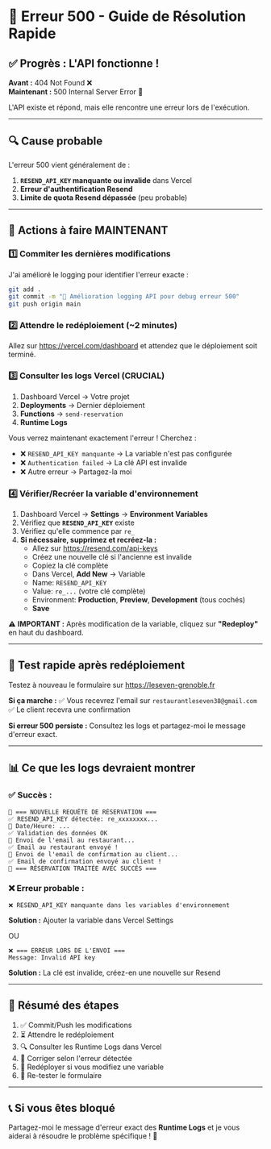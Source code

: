 # 🎯 Erreur 500 - Guide de Résolution Rapide

## ✅ Progrès : L'API fonctionne !

**Avant :** 404 Not Found ❌  
**Maintenant :** 500 Internal Server Error 🔄

L'API existe et répond, mais elle rencontre une erreur lors de l'exécution.

---

## 🔍 Cause probable

L'erreur 500 vient généralement de :

1. **`RESEND_API_KEY` manquante ou invalide** dans Vercel
2. **Erreur d'authentification Resend**
3. **Limite de quota Resend dépassée** (peu probable)

---

## 🚀 Actions à faire MAINTENANT

### 1️⃣ Commiter les dernières modifications

J'ai amélioré le logging pour identifier l'erreur exacte :

```bash
git add .
git commit -m "🐛 Amélioration logging API pour debug erreur 500"
git push origin main
```

### 2️⃣ Attendre le redéploiement (~2 minutes)

Allez sur https://vercel.com/dashboard et attendez que le déploiement soit terminé.

### 3️⃣ Consulter les logs Vercel (CRUCIAL)

1. Dashboard Vercel → Votre projet
2. **Deployments** → Dernier déploiement
3. **Functions** → `send-reservation`
4. **Runtime Logs**

Vous verrez maintenant exactement l'erreur ! Cherchez :

- ❌ `RESEND_API_KEY manquante` → La variable n'est pas configurée
- ❌ `Authentication failed` → La clé API est invalide
- ❌ Autre erreur → Partagez-la moi

### 4️⃣ Vérifier/Recréer la variable d'environnement

1. Dashboard Vercel → **Settings** → **Environment Variables**
2. Vérifiez que **`RESEND_API_KEY`** existe
3. Vérifiez qu'elle commence par `re_`
4. **Si nécessaire, supprimez et recréez-la :**
   - Allez sur https://resend.com/api-keys
   - Créez une nouvelle clé si l'ancienne est invalide
   - Copiez la clé complète
   - Dans Vercel, **Add New** → Variable
   - Name: `RESEND_API_KEY`
   - Value: `re_...` (votre clé complète)
   - Environment: **Production**, **Preview**, **Development** (tous cochés)
   - **Save**

⚠️ **IMPORTANT :** Après modification de la variable, cliquez sur **"Redeploy"** en haut du dashboard.

---

## 🧪 Test rapide après redéploiement

Testez à nouveau le formulaire sur https://leseven-grenoble.fr

**Si ça marche :**
✅ Vous recevrez l'email sur `restaurantleseven38@gmail.com`
✅ Le client recevra une confirmation

**Si erreur 500 persiste :**
Consultez les logs et partagez-moi le message d'erreur exact.

---

## 📊 Ce que les logs devraient montrer

### ✅ Succès :

```
🔔 === NOUVELLE REQUÊTE DE RÉSERVATION ===
✅ RESEND_API_KEY détectée: re_xxxxxxxx...
📅 Date/Heure: ...
✅ Validation des données OK
📧 Envoi de l'email au restaurant...
✅ Email au restaurant envoyé !
📧 Envoi de l'email de confirmation au client...
✅ Email de confirmation envoyé au client !
🎉 === RÉSERVATION TRAITÉE AVEC SUCCÈS ===
```

### ❌ Erreur probable :

```
❌ RESEND_API_KEY manquante dans les variables d'environnement
```

**Solution :** Ajouter la variable dans Vercel Settings

OU

```
❌ === ERREUR LORS DE L'ENVOI ===
Message: Invalid API key
```

**Solution :** La clé est invalide, créez-en une nouvelle sur Resend

---

## 🎯 Résumé des étapes

1. ✅ Commit/Push les modifications
2. ⏳ Attendre le redéploiement
3. 🔍 Consulter les Runtime Logs dans Vercel
4. 🔧 Corriger selon l'erreur détectée
5. 🔄 Redéployer si vous modifiez une variable
6. 🧪 Re-tester le formulaire

---

## 📞 Si vous êtes bloqué

Partagez-moi le message d'erreur exact des **Runtime Logs** et je vous aiderai à résoudre le problème spécifique ! 🚀

